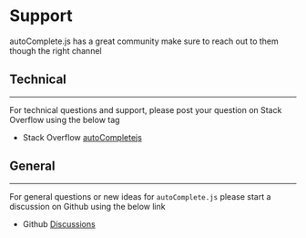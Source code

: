 # Support
autoComplete.js has a great community make sure to reach out to them though the right channel

## Technical

***

For technical questions and support, please post your question on Stack Overflow using the below tag

- Stack Overflow [autoCompletejs][stackOverflow]

## General

***

For general questions or new ideas for `autoComplete.js` please start a discussion on Github using the below link

- Github [Discussions]

<!-- section links -->
[stackOverflow]: https://stackoverflow.com/questions/tagged/autoCompletejs
[Discussions]: https://github.com/TarekRaafat/autoComplete.js/discussions